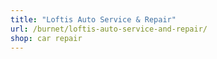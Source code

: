 ```yaml
---
title: "Loftis Auto Service & Repair"
url: /burnet/loftis-auto-service-and-repair/
shop: car repair
---
```

